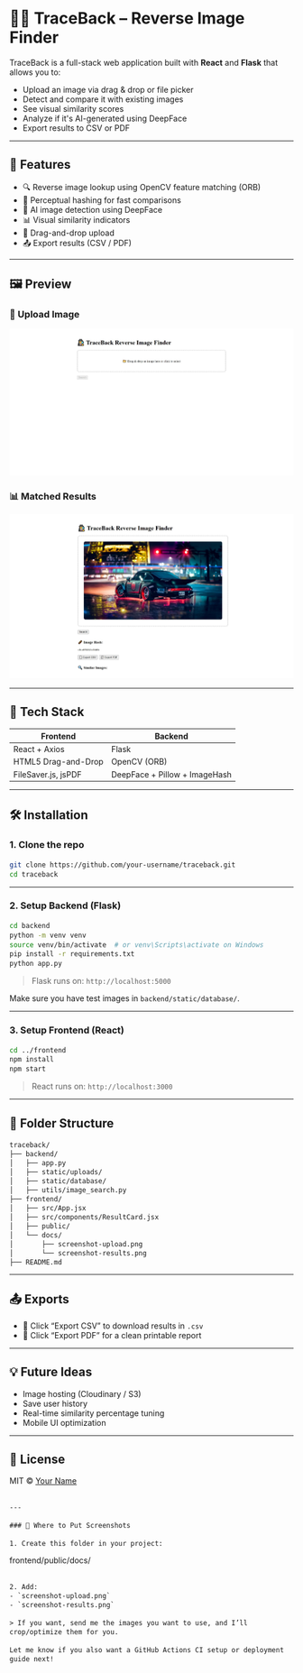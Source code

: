 # 🕵️‍♂️ TraceBack – Reverse Image Finder

TraceBack is a full-stack web application built with **React** and **Flask** that allows you to:

- Upload an image via drag & drop or file picker
- Detect and compare it with existing images
- See visual similarity scores
- Analyze if it's AI-generated using DeepFace
- Export results to CSV or PDF

---

## 🚀 Features

- 🔍 Reverse image lookup using OpenCV feature matching (ORB)
- 🧬 Perceptual hashing for fast comparisons
- 🤖 AI image detection using DeepFace
- 📊 Visual similarity indicators
- 📁 Drag-and-drop upload
- 📤 Export results (CSV / PDF)

---

## 🖼️ Preview

### 🔼 Upload Image
![Upload](docs/screenshot-upload.jpeg)

### 📊 Matched Results
![Results](docs/screenshot-results.jpeg)

---

## 🧱 Tech Stack

| Frontend | Backend |
|----------|---------|
| React + Axios | Flask |
| HTML5 Drag-and-Drop | OpenCV (ORB) |
| FileSaver.js, jsPDF | DeepFace + Pillow + ImageHash |

---

## 🛠️ Installation

### 1. Clone the repo

```bash
git clone https://github.com/your-username/traceback.git
cd traceback
```

---

### 2. Setup Backend (Flask)

```bash
cd backend
python -m venv venv
source venv/bin/activate  # or venv\Scripts\activate on Windows
pip install -r requirements.txt
python app.py
```

> Flask runs on: `http://localhost:5000`

Make sure you have test images in `backend/static/database/`.

---

### 3. Setup Frontend (React)

```bash
cd ../frontend
npm install
npm start
```

> React runs on: `http://localhost:3000`

---

## 📂 Folder Structure

```
traceback/
├── backend/
│   ├── app.py
│   ├── static/uploads/
│   ├── static/database/
│   ├── utils/image_search.py
├── frontend/
│   ├── src/App.jsx
│   ├── src/components/ResultCard.jsx
│   ├── public/
│   └── docs/
│       ├── screenshot-upload.png
│       └── screenshot-results.png
├── README.md
```

---

## 📤 Exports

- 📄 Click “Export CSV” to download results in `.csv`
- 🧾 Click “Export PDF” for a clean printable report

---

## 💡 Future Ideas

- Image hosting (Cloudinary / S3)
- Save user history
- Real-time similarity percentage tuning
- Mobile UI optimization

---

## 📜 License

MIT © [Your Name](https://github.com/your-username)
```

---

### 📸 Where to Put Screenshots

1. Create this folder in your project:
   ```
   frontend/public/docs/
   ```

2. Add:
   - `screenshot-upload.png`
   - `screenshot-results.png`

> If you want, send me the images you want to use, and I’ll crop/optimize them for you.

Let me know if you also want a GitHub Actions CI setup or deployment guide next!